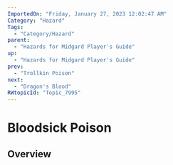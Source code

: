 ```yaml
---
ImportedOn: "Friday, January 27, 2023 12:02:47 AM"
Category: "Hazard"
Tags:
  - "Category/Hazard"
parent:
  - "Hazards for Midgard Player's Guide"
up:
  - "Hazards for Midgard Player's Guide"
prev:
  - "Trollkin Poison"
next:
  - "Dragon's Blood"
RWtopicId: "Topic_7995"
---
```

# Bloodsick Poison
## Overview
